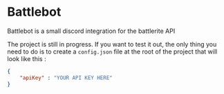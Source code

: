 # Battlebot

Battlebot is a small discord integration for the battlerite API

The project is still in progress. If you want to test it out, the only thing you need to do is to create a `config.json` file at the root of the project that will look like this :
```json
{
    "apiKey" : "YOUR API KEY HERE"
}
```
